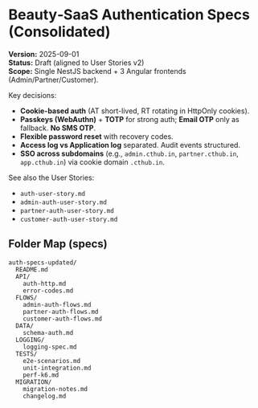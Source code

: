 # Beauty‑SaaS Authentication Specs (Consolidated)
**Version:** 2025-09-01  
**Status:** Draft (aligned to User Stories v2)  
**Scope:** Single NestJS backend + 3 Angular frontends (Admin/Partner/Customer).

Key decisions:
- **Cookie-based auth** (AT short-lived, RT rotating in HttpOnly cookies).
- **Passkeys (WebAuthn)** + **TOTP** for strong auth; **Email OTP** only as fallback. **No SMS OTP**.
- **Flexible password reset** with recovery codes.
- **Access log vs Application log** separated. Audit events structured.
- **SSO across subdomains** (e.g., `admin.cthub.in`, `partner.cthub.in`, `app.cthub.in`) via cookie domain `.cthub.in`.

See also the User Stories:
- `auth-user-story.md`
- `admin-auth-user-story.md`
- `partner-auth-user-story.md`
- `customer-auth-user-story.md`

## Folder Map (specs)
```
auth-specs-updated/
  README.md
  API/
    auth-http.md
    error-codes.md
  FLOWS/
    admin-auth-flows.md
    partner-auth-flows.md
    customer-auth-flows.md
  DATA/
    schema-auth.md
  LOGGING/
    logging-spec.md
  TESTS/
    e2e-scenarios.md
    unit-integration.md
    perf-k6.md
  MIGRATION/
    migration-notes.md
    changelog.md
```
